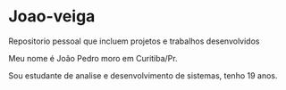 # Joao-veiga
Repositorio pessoal que incluem projetos e trabalhos desenvolvidos 

Meu nome é João Pedro moro em Curitiba/Pr.

Sou estudante de analise e desenvolvimento de sistemas, tenho 19 anos.
